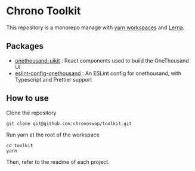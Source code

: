 # Chrono Toolkit

This repository is a monorepo manage with [yarn workspaces](https://classic.yarnpkg.com/en/docs/workspaces/) and [Lerna](https://lerna.js.org/).

## Packages

- [onethousand-uikit](https://github.com/OneThousandSwaps/onethousand-toolkit/tree/master/packages/onethousand-uikit) : React components used to build the OneThousand UI
- [eslint-config-onethousand](https://github.com/OneThousandSwaps/onethousand-toolkit/tree/master/packages/eslint-config-onethousand) : An ESLint config for onethousand, with Typescript and Prettier support

## How to use

Clone the repository

```
git clone git@github.com:chronoswap/toolkit.git
```

Run yarn at the root of the workspace

```
cd toolkit
yarn
```

Then, refer to the readme of each project.

